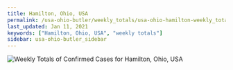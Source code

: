 ```yaml
---
title: Hamilton, Ohio, USA
permalink: /usa-ohio-butler/weekly_totals/usa-ohio-hamilton-weekly_totals.html
last_updated: Jan 11, 2021
keywords: ["Hamilton, Ohio, USA", "weekly totals"]
sidebar: usa-ohio-butler_sidebar
---
```


![Weekly Totals of Confirmed Cases for Hamilton, Ohio, USA](/covid_tracker/images/graphs/usa-ohio-hamilton-weekly_totals_graph.png)
